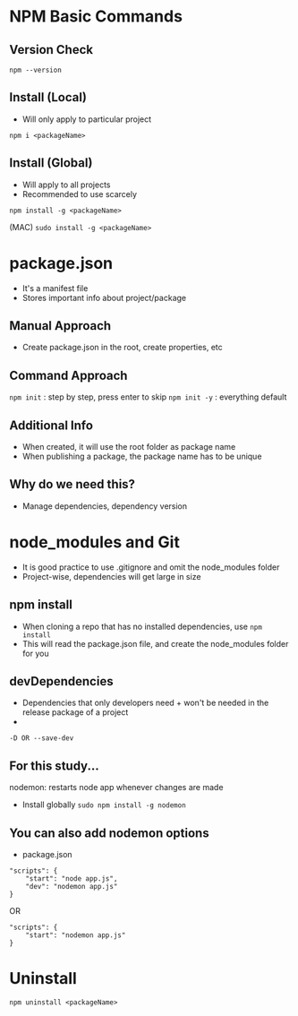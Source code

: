 # NPM Basic Commands

## Version Check

```npm --version```

## Install (Local)
- Will only apply to particular project

```npm i <packageName>```

## Install (Global)
- Will apply to all projects
- Recommended to use scarcely 

```npm install -g <packageName>```

(MAC)
```sudo install -g <packageName>```

# package.json 
- It's a manifest file
- Stores important info about project/package


## Manual Approach
-  Create package.json in the root, create properties, etc

## Command Approach

```npm init``` : step by step, press enter to skip
```npm init -y``` : everything default

## Additional Info
- When created, it will use the root folder as package name
- When publishing a package, the package name has to be unique

## Why do we need this?
- Manage dependencies, dependency version


# node_modules and Git
- It is good practice to use .gitignore and omit the node_modules folder
- Project-wise, dependencies will get large in size

## npm install
- When cloning a repo that has no installed dependencies, use ``` npm install ```
- This will read the package.json file, and create the node_modules folder for you

## devDependencies
- Dependencies that only developers need + won't be needed in the release package of a project
- 
```-D OR --save-dev```

## For this study...
nodemon: restarts node app whenever changes are made
- Install globally
```sudo npm install -g nodemon```

## You can also add nodemon options
- package.json
``` 
"scripts": {
	"start": "node app.js",
	"dev": "nodemon app.js"
}
```
OR
``` 
"scripts": {
	"start": "nodemon app.js"
}
```

# Uninstall
```npm uninstall <packageName>```



